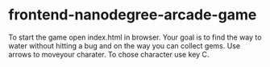 frontend-nanodegree-arcade-game
===============================

To start the game open index.html in browser.
Your goal is to find the way to water without hitting a bug and on the way you
can collect gems. Use arrows to moveyour charater. To chose character use key C.